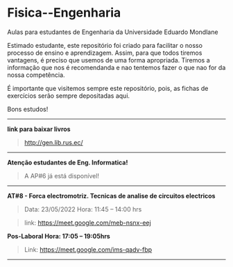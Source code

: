 # Fisica--Engenharia
Aulas para estudantes de Engenharia da Universidade Eduardo Mondlane

Estimado estudante, este repositório foi criado para facilitar o nosso processo de ensino e aprendizagem. Assim, para que todos tiremos vantagens, é preciso que usemos  de uma forma apropriada. Tiremos a informação que nos é recomendanda e nao tentemos fazer o que nao for da nossa competência.


É importante que visitemos sempre este repositório, pois,  as fichas de exercícios serão sempre depositadas aqui.


Bons estudos!

_______________________________________________________________________________________________________

**link para baixar livros**

> http://gen.lib.rus.ec/

____________________________________________________________________________________________________________

**Atenção estudantes de Eng. Informatica!**

> A AP#6 já está disponível!


________________________________________________________________________________________________________________________

**AT#8 - Forca electromotriz. Tecnicas de analise de circuitos electricos**

> Data: 23/05/2022    Hora: 11:45 – 14:00 hrs

> link: https://meet.google.com/meb-nsnx-eej

**Pos-Laboral       Hora: 17:05 – 19:05hrs**

> Link: https://meet.google.com/ims-qadv-fbp



______________________________________________________________________________________________________________



